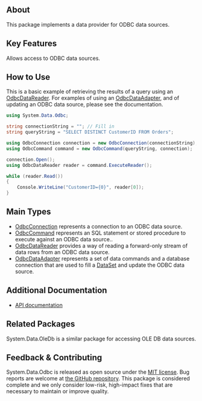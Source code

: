 ## About

This package implements a data provider for ODBC data sources.

## Key Features

Allows access to ODBC data sources.

## How to Use

This is a basic example of retrieving the results of a query using an [OdbcDataReader](https://learn.microsoft.com/dotnet/api/system.data.odbc.odbcdatareader). For examples of using an [OdbcDataAdapter](https://learn.microsoft.com/dotnet/api/system.data.odbc.odbcdataadapter), and of updating an ODBC data source, please see the documentation.

```cs
using System.Data.Odbc;

string connectionString = ""; // Fill in
string queryString = "SELECT DISTINCT CustomerID FROM Orders";

using OdbcConnection connection = new OdbcConnection(connectionString);
using OdbcCommand command = new OdbcCommand(queryString, connection);

connection.Open();
using OdbcDataReader reader = command.ExecuteReader();

while (reader.Read())
{
    Console.WriteLine("CustomerID={0}", reader[0]);
}
```

## Main Types

* [OdbcConnection](https://learn.microsoft.com/dotnet/api/system.data.odbc.odbcconnection) represents a connection to an ODBC data source.
* [OdbcCommand](https://learn.microsoft.com/dotnet/api/system.data.odbc.odbccommand) represents an SQL statement or stored procedure to execute against an ODBC data source..
* [OdbcDataReader](https://learn.microsoft.com/dotnet/api/system.data.odbc.odbcdatareader) provides a way of reading a forward-only stream of data rows from an ODBC data source.
* [OdbcDataAdapter](https://learn.microsoft.com/dotnet/api/system.data.odbc.odbcdataadapter) represents a set of data commands and a database connection that are used to fill a [DataSet](https://learn.microsoft.com/dotnet/api/system.data.dataset) and update the ODBC data source.

## Additional Documentation

* [API documentation](https://learn.microsoft.com/dotnet/api/system.data.odbc)

## Related Packages

System.Data.OleDb is a similar package for accessing OLE DB data sources.

## Feedback & Contributing

System.Data.Odbc is released as open source under the [MIT license](https://licenses.nuget.org/MIT). Bug reports are welcome at [the GitHub repository](https://github.com/dotnet/runtime). This package is considered complete and we only consider low-risk, high-impact fixes that are necessary to maintain or improve quality.
